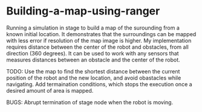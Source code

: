 # Building-a-map-using-ranger

Running a simulation in stage to build a map of the surounding from a known initial location. It demonstrates that the surroundings
can be mapped with less error if resolution of the map image is higher.
My implementation requires distance between the center of the robot and obstacles, from all direction (360 degrees). It can be used to work with any sensors that measures distances between an obstacle and the center of the robot.

TODO: Use the map to find the shortest distance between the current position of the robot and the new location, and avoid obastacles
      while navigating.
      Add termaination conditions, which stops the execution once a desired amount of area is mapped.
      
BUGS: Abrupt termination of stage node when the robot is moving.
